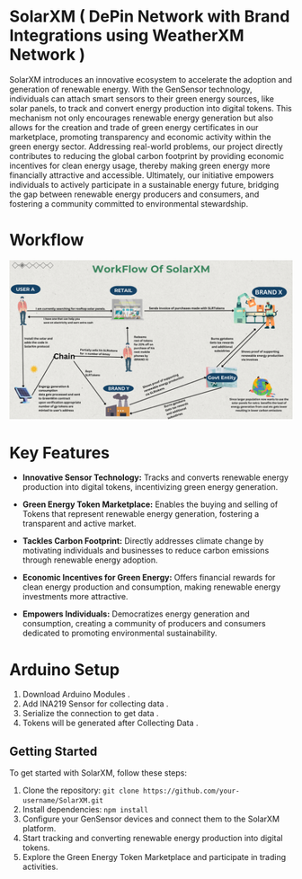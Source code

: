# SolarXM ( DePin Network with Brand Integrations using WeatherXM Network )

SolarXM introduces an innovative ecosystem to accelerate the adoption and generation of renewable energy. With the GenSensor technology, individuals can attach smart sensors to their green energy sources, like solar panels, to track and convert energy production into digital tokens. This mechanism not only encourages renewable energy generation but also allows for the creation and trade of green energy certificates in our marketplace, promoting transparency and economic activity within the green energy sector. Addressing real-world problems, our project directly contributes to reducing the global carbon footprint by providing economic incentives for clean energy usage, thereby making green energy more financially attractive and accessible. Ultimately, our initiative empowers individuals to actively participate in a sustainable energy future, bridging the gap between renewable energy producers and consumers, and fostering a community committed to environmental stewardship.

# Workflow
![Harmony workflow](./public/Solar.png)

# Key Features

- **Innovative Sensor Technology:** Tracks and converts renewable energy production into digital tokens, incentivizing green energy generation.
  
- **Green Energy Token Marketplace:** Enables the buying and selling of Tokens that represent renewable energy generation, fostering a transparent and active market.
  
- **Tackles Carbon Footprint:** Directly addresses climate change by motivating individuals and businesses to reduce carbon emissions through renewable energy adoption.
  
- **Economic Incentives for Green Energy:** Offers financial rewards for clean energy production and consumption, making renewable energy investments more attractive.
  
- **Empowers Individuals:** Democratizes energy generation and consumption, creating a community of producers and consumers dedicated to promoting environmental sustainability.





# Arduino Setup
1. Download Arduino Modules .
2. Add INA219 Sensor for collecting data .
3. Serialize the connection to get data .
4. Tokens will be generated after Collecting Data .

## Getting Started

To get started with SolarXM, follow these steps:

1. Clone the repository: `git clone https://github.com/your-username/SolarXM.git`
2. Install dependencies: `npm install`
3. Configure your GenSensor devices and connect them to the SolarXM platform.
4. Start tracking and converting renewable energy production into digital tokens.
5. Explore the Green Energy Token Marketplace and participate in trading activities.



